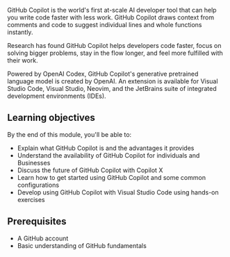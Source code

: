 
GitHub Copilot is the world's first at-scale AI developer tool that can help you write code faster with less work. GitHub Copilot draws context from comments and code to suggest individual lines and whole functions instantly.

Research has found GitHub Copilot helps developers code faster, focus on solving bigger problems, stay in the flow longer, and feel more fulfilled with their work.

Powered by OpenAI Codex, GitHub Copilot's generative pretrained language model is created by OpenAI. An extension is available for Visual Studio Code, Visual Studio, Neovim, and the JetBrains suite of integrated development environments (IDEs).

## Learning objectives

By the end of this module, you'll be able to:

- Explain what GitHub Copilot is and the advantages it provides
- Understand the availability of GitHub Copilot for individuals and Businesses
- Discuss the future of GitHub Copilot with Copilot X
- Learn how to get started using GitHub Copilot and some common configurations
- Develop using GitHub Copilot with Visual Studio Code using hands-on exercises

## Prerequisites

- A GitHub account
- Basic understanding of GitHub fundamentals
